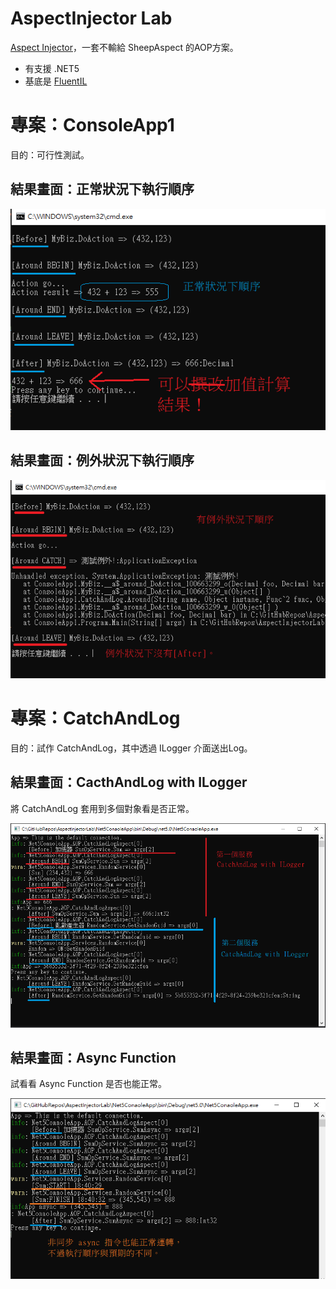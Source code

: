 # AspectInjector Lab
[Aspect Injector](https://github.com/pamidur/aspect-injector)，一套不輸給 SheepAspect 的AOP方案。

* 有支援 .NET5
* 基底是 [FluentIL](https://github.com/FluentIL/FluentIL) 

# 專案：ConsoleApp1 
目的：可行性測試。

## 結果畫面：正常狀況下執行順序

![正常狀況下執行順序](https://github.com/relyky/AspectInjectorLab/blob/main/doc/Trace%20normally.png)

## 結果畫面：例外狀況下執行順序

![例外狀況下執行順序](https://github.com/relyky/AspectInjectorLab/blob/main/doc/Trace%20exceptionally.png)


# 專案：CatchAndLog 
目的：試作 CatchAndLog，其中透過 ILogger 介面送出Log。

## 結果畫面：CacthAndLog with ILogger
將 CatchAndLog 套用到多個對象看是否正常。

![CacthAndLog with ILogger](https://github.com/relyky/AspectInjectorLab/blob/main/doc/CatchAndLog%20with%20ILogger.png)

## 結果畫面：Async Function
試看看 Async Function 是否也能正常。

![非同步狀況也能正常運轉](https://github.com/relyky/AspectInjectorLab/blob/main/doc/Async%20proceed.png)
